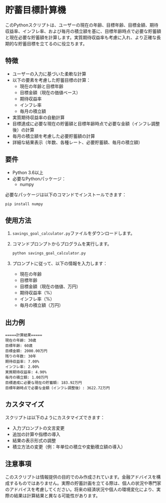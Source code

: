 # 貯蓄目標計算機

このPythonスクリプトは、ユーザーの現在の年齢、目標年齢、目標金額、期待収益率、インフレ率、および毎月の積立額を基に、目標年齢時点で必要な貯蓄額と現在必要な貯蓄額を計算します。実質期待収益率も考慮に入れ、より正確な長期的な貯蓄目標を立てるのに役立ちます。

## 特徴

- ユーザーの入力に基づいた柔軟な計算
- 以下の要素を考慮した貯蓄目標の計算：
  - 現在の年齢と目標年齢
  - 目標金額（現在の価値ベース）
  - 期待収益率
  - インフレ率
  - 毎月の積立額
- 実質期待収益率の自動計算
- 目標達成に必要な現在の貯蓄額と目標年齢時点で必要な金額（インフレ調整後）の計算
- 毎月の積立額を考慮した必要貯蓄額の計算
- 詳細な結果表示（年数、各種レート、必要貯蓄額、毎月の積立額）

## 要件

- Python 3.6以上
- 必要なPythonパッケージ：
  - numpy

必要なパッケージは以下のコマンドでインストールできます：

```
pip install numpy
```

## 使用方法

1. `savings_goal_calculator.py`ファイルをダウンロードします。

2. コマンドプロンプトからプログラムを実行します。
   ```bash
   python savings_goal_calculator.py
   ```

3. プロンプトに従って、以下の情報を入力します：
   - 現在の年齢
   - 目標年齢
   - 目標金額（現在の価値、万円）
   - 期待収益率（%）
   - インフレ率（%）
   - 毎月の積立額（万円）

## 出力例

```
=====計算結果=====
現在の年齢: 30歳
目標年齢: 60歳
目標金額: 2000.00万円
残りの年数: 30年
期待収益率: 7.00%
インフレ率: 2.00%
実質期待収益率: 4.90%
毎月の積立額: 1.00万円
目標達成に必要な現在の貯蓄額: 183.92万円
目標年齢時点で必要な金額（インフレ調整後）: 3622.72万円
```

## カスタマイズ

スクリプトは以下のようにカスタマイズできます：
- 入力プロンプトの文言変更
- 追加の計算や指標の導入
- 結果の表示形式の調整
- 積立方法の変更（例：年単位の積立や変動積立額の導入）

## 注意事項

このスクリプトは情報提供の目的でのみ作成されています。金融アドバイスを構成するものではありません。実際の貯蓄計画を立てる際は、個人の状況や専門家のアドバイスを考慮してください。将来の経済状況や個人の環境変化により、実際の結果は計算結果と異なる可能性があります。
